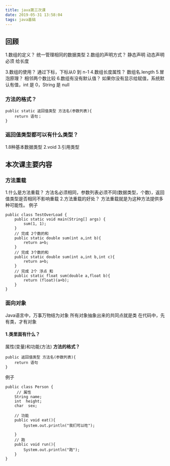 ```yaml
---
title: java第三次课
date: 2019-05-31 13:58:04
tags: java基础
---
```

## 回顾
1.数组的定义？
统一管理相同的数据类型
2.数组的声明方式？
静态声明
动态声明 必须 给长度
<!--more-->
3.数组的使用？
通过下标，下标从0 到 n-1
4.数组长度属性？
数组名.length
5.冒泡原理？
相邻两个数比较
6.数组有没有默认值？
如果你没有显示给赋值，系统默认有值，int 是 0，String 是 null
### 方法的格式？
```
public static 返回值类型 方法名(参数列表){
    return 语句；
}
```
### 返回值类型都可以有什么类型？
1.8种基本数据类型
2.void
3.引用类型
## 本次课主要内容
### 方法重载
1.什么是方法重载？
方法名必须相同，参数列表必须不同(数据类型，个数)，返回值类型是否相同不影响重载
2.方法重载的好处？
方法重载就是为这种方法提供多种可能性。
例子
```
public class TestOverLoad {
	public static void main(String[] args) {
		sum(1, 1);
	}
	// 完成 2个数的和
	public static double sum(int a,int b){
		return a+b;
	}
	// 完成 3个数的和
	public static double sum(int a,int b,int c){
		return a+b;
	}
	// 完成 2个 浮点 和
	public static float sum(double a,float b){
		return (float)(a+b);
	}
}
```
### 面向对象
Java语言中，万事万物结为对象
所有对象抽象出来的共同点就是类
在代码中，先有类，才有对象
#### 1.类里面有什么？
属性(变量)和功能(方法)
**方法的格式？**
```
public 返回值类型 方法名(参数列表){
    return 语句
}
```
例子
```
public class Person {
	 // 属性 
	String name;
	int  height;
	char  sex;
	
	// 功能 
	public void eat(){
		System.out.println("我们可以吃");
		
	}
	// 跑
	public void run(){
		System.out.println("跑");
	}
}
```